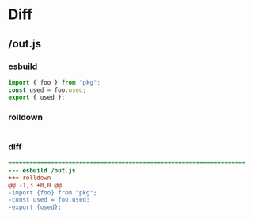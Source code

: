 # Diff
## /out.js
### esbuild
```js
import { foo } from "pkg";
const used = foo.used;
export { used };
```
### rolldown
```js

```
### diff
```diff
===================================================================
--- esbuild	/out.js
+++ rolldown	
@@ -1,3 +0,0 @@
-import {foo} from "pkg";
-const used = foo.used;
-export {used};

```